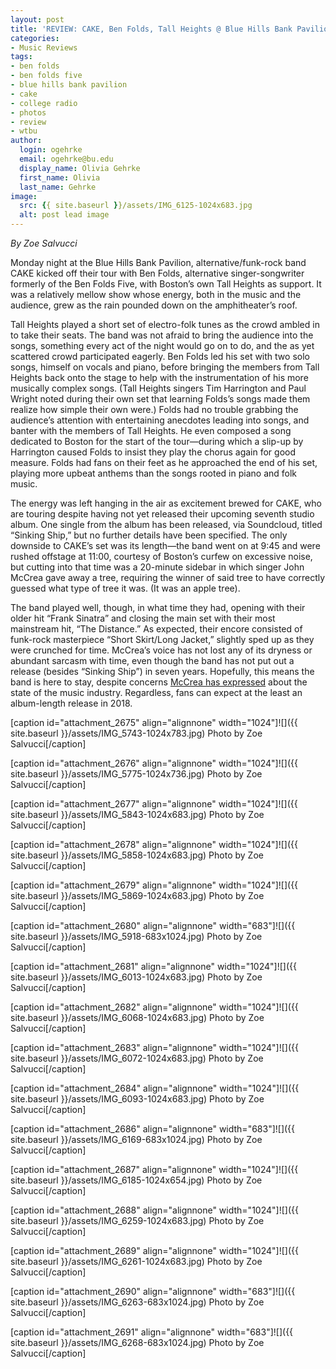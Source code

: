 ```yaml
---
layout: post
title: 'REVIEW: CAKE, Ben Folds, Tall Heights @ Blue Hills Bank Pavilion 08/13'
categories:
- Music Reviews
tags:
- ben folds
- ben folds five
- blue hills bank pavilion
- cake
- college radio
- photos
- review
- wtbu
author:
  login: ogehrke
  email: ogehrke@bu.edu
  display_name: Olivia Gehrke
  first_name: Olivia
  last_name: Gehrke
image:
  src: {{ site.baseurl }}/assets/IMG_6125-1024x683.jpg
  alt: post lead image
---
```


_By Zoe Salvucci_

Monday night at the Blue Hills Bank Pavilion, alternative/funk-rock band CAKE kicked off their tour with Ben Folds, alternative singer-songwriter formerly of the Ben Folds Five, with Boston’s own Tall Heights as support. It was a relatively mellow show whose energy, both in the music and the audience, grew as the rain pounded down on the amphitheater’s roof.

Tall Heights played a short set of electro-folk tunes as the crowd ambled in to take their seats. The band was not afraid to bring the audience into the songs, something every act of the night would go on to do, and the as yet scattered crowd participated eagerly. Ben Folds led his set with two solo songs, himself on vocals and piano, before bringing the members from Tall Heights back onto the stage to help with the instrumentation of his more musically complex songs. (Tall Heights singers Tim Harrington and Paul Wright noted during their own set that learning Folds’s songs made them realize how simple their own were.) Folds had no trouble grabbing the audience’s attention with entertaining anecdotes leading into songs, and banter with the members of Tall Heights. He even composed a song dedicated to Boston for the start of the tour—during which a slip-up by Harrington caused Folds to insist they play the chorus again for good measure. Folds had fans on their feet as he approached the end of his set, playing more upbeat anthems than the songs rooted in piano and folk music.

The energy was left hanging in the air as excitement brewed for CAKE, who are touring despite having not yet released their upcoming seventh studio album. One single from the album has been released, via Soundcloud, titled “Sinking Ship,” but no further details have been specified. The only downside to CAKE’s set was its length—the band went on at 9:45 and were rushed offstage at 11:00, courtesy of Boston’s curfew on excessive noise, but cutting into that time was a 20-minute sidebar in which singer John McCrea gave away a tree, requiring the winner of said tree to have correctly guessed what type of tree it was. (It was an apple tree).

The band played well, though, in what time they had, opening with their older hit “Frank Sinatra” and closing the main set with their most mainstream hit, “The Distance.” As expected, their encore consisted of funk-rock masterpiece “Short Skirt/Long Jacket,” slightly sped up as they were crunched for time. McCrea’s voice has not lost any of its dryness or abundant sarcasm with time, even though the band has not put out a release (besides “Sinking Ship”) in seven years. Hopefully, this means the band is here to stay, despite concerns [McCrea has expressed](https://radiomilwaukee.org/discover-music/music-news/cake-interview/) about the state of the music industry. Regardless, fans can expect at the least an album-length release in 2018.

\[caption id="attachment\_2675" align="alignnone" width="1024"\]![]({{ site.baseurl }}/assets/IMG_5743-1024x783.jpg) Photo by Zoe Salvucci\[/caption\]

\[caption id="attachment\_2676" align="alignnone" width="1024"\]![]({{ site.baseurl }}/assets/IMG_5775-1024x736.jpg) Photo by Zoe Salvucci\[/caption\]

\[caption id="attachment\_2677" align="alignnone" width="1024"\]![]({{ site.baseurl }}/assets/IMG_5843-1024x683.jpg) Photo by Zoe Salvucci\[/caption\]

\[caption id="attachment\_2678" align="alignnone" width="1024"\]![]({{ site.baseurl }}/assets/IMG_5858-1024x683.jpg) Photo by Zoe Salvucci\[/caption\]

\[caption id="attachment\_2679" align="alignnone" width="1024"\]![]({{ site.baseurl }}/assets/IMG_5869-1024x683.jpg) Photo by Zoe Salvucci\[/caption\]

\[caption id="attachment\_2680" align="alignnone" width="683"\]![]({{ site.baseurl }}/assets/IMG_5918-683x1024.jpg) Photo by Zoe Salvucci\[/caption\]

\[caption id="attachment\_2681" align="alignnone" width="1024"\]![]({{ site.baseurl }}/assets/IMG_6013-1024x683.jpg) Photo by Zoe Salvucci\[/caption\]

\[caption id="attachment\_2682" align="alignnone" width="1024"\]![]({{ site.baseurl }}/assets/IMG_6068-1024x683.jpg) Photo by Zoe Salvucci\[/caption\]

\[caption id="attachment\_2683" align="alignnone" width="1024"\]![]({{ site.baseurl }}/assets/IMG_6072-1024x683.jpg) Photo by Zoe Salvucci\[/caption\]

\[caption id="attachment\_2684" align="alignnone" width="1024"\]![]({{ site.baseurl }}/assets/IMG_6093-1024x683.jpg) Photo by Zoe Salvucci\[/caption\]

\[caption id="attachment\_2686" align="alignnone" width="683"\]![]({{ site.baseurl }}/assets/IMG_6169-683x1024.jpg) Photo by Zoe Salvucci\[/caption\]

\[caption id="attachment\_2687" align="alignnone" width="1024"\]![]({{ site.baseurl }}/assets/IMG_6185-1024x654.jpg) Photo by Zoe Salvucci\[/caption\]

\[caption id="attachment\_2688" align="alignnone" width="1024"\]![]({{ site.baseurl }}/assets/IMG_6259-1024x683.jpg) Photo by Zoe Salvucci\[/caption\]

\[caption id="attachment\_2689" align="alignnone" width="1024"\]![]({{ site.baseurl }}/assets/IMG_6261-1024x683.jpg) Photo by Zoe Salvucci\[/caption\]

\[caption id="attachment\_2690" align="alignnone" width="683"\]![]({{ site.baseurl }}/assets/IMG_6263-683x1024.jpg) Photo by Zoe Salvucci\[/caption\]

\[caption id="attachment\_2691" align="alignnone" width="683"\]![]({{ site.baseurl }}/assets/IMG_6268-683x1024.jpg) Photo by Zoe Salvucci\[/caption\]